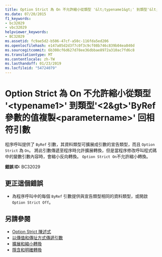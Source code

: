 ```yaml
---
title: Option Strict 為 On 不允許縮小從類型 '&lt;typename1&gt;' 到類型'&lt;2&gt&gt;'ByRef 參數的值複製&lt;parametername&gt;' 回相符引數
ms.date: 07/20/2015
f1_keywords:
- bc32029
- vbc32029
helpviewer_keywords:
- BC32029
ms.assetid: fc9ae5d2-b506-47cf-a50c-116fda5ed206
ms.openlocfilehash: e147a05d2d3f7c0f3c9cf08b746c839b04ea840d
ms.sourcegitcommit: 6b308cf6d627d78ee36dbbae8972a310ac7fd6c8
ms.translationtype: MT
ms.contentlocale: zh-TW
ms.lasthandoff: 01/23/2019
ms.locfileid: "54724079"
---
```

# <a name="option-strict-on-disallows-narrowing-from-type-lttypename1gt-to-type-lttypename2gt-in-copying-the-value-of-byref-parameter-ltparameternamegt-back-to-the-matching-argument"></a>Option Strict 為 On 不允許縮小從類型 '&lt;typename1&gt;' 到類型'&lt;2&gt&gt;'ByRef 參數的值複製&lt;parametername&gt;' 回相符引數
程序呼叫提供了 `ByRef` 引數，其資料類型可擴展成引數的宣告類型，而且 `Option Strict` 為 `On`。 將此引數傳遞至程序時允許擴展轉換，但是當程序修改呼叫程式碼中的變數引數內容時，會縮小反向轉換。 `Option Strict On`不允許縮小轉換。  
  
 **錯誤 ID:** BC32029  
  
## <a name="to-correct-this-error"></a>更正這個錯誤  
  
-   為程序呼叫中的每個 `ByRef` 引數提供與宣告類型相同的資料類型，或開啟 `Option Strict Off`。  
  
## <a name="see-also"></a>另請參閱
- [Option Strict 陳述式](../../visual-basic/language-reference/statements/option-strict-statement.md)
- [以傳值和傳址方式傳遞引數](../../visual-basic/programming-guide/language-features/procedures/passing-arguments-by-value-and-by-reference.md)
- [擴展和縮小轉換](../../visual-basic/programming-guide/language-features/data-types/widening-and-narrowing-conversions.md)
- [隱含和明確轉換](../../visual-basic/programming-guide/language-features/data-types/implicit-and-explicit-conversions.md)
